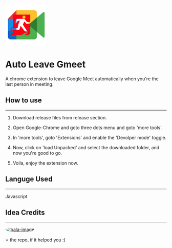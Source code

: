 <img alt="logo" src="logo.png">

# Auto Leave Gmeet

A chrome extension to leave Google Meet automatically when you're the last person in meeting.

## How to use

---

1. Download release files from release section.

2. Open Google-Chrome and goto three dots menu and goto 'more tools'.

3. In 'more tools', goto 'Extensions' and enable the 'Devolper mode' toggle.

4. Now, click on 'load Unpacked' and select the downloaded folder, and now you're good to go.

5. Voila, enjoy the extension now.

## Languge Used
---
Javascript

## Idea Credits

----

<p>
	<a href="https://github.com/Cyberkid2311">
		<img alt="bala-image" src="https://avatars.githubusercontent.com/u/	46487087?v=4" style="border-radius: 50%; height: 50px">
	</a>
</p>

⭐ the repo, if it helped you :)
